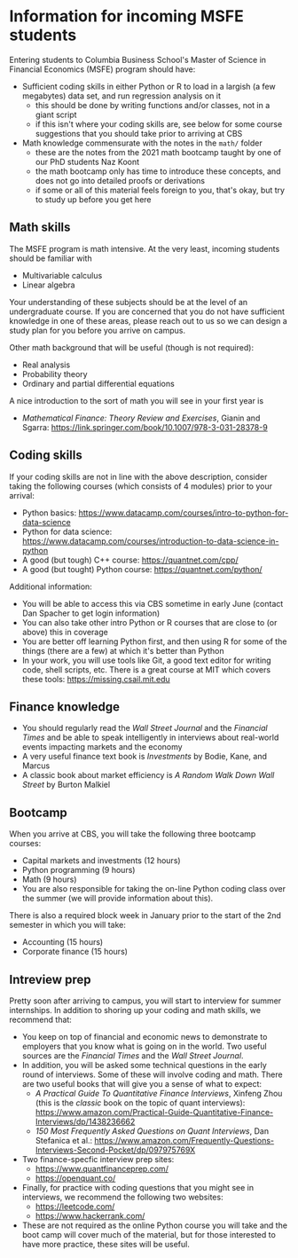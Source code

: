 # Information for incoming MSFE students
Entering students to Columbia Business School's Master of Science in Financial Economics (MSFE) program should have:
* Sufficient coding skills in either Python or R to load in a largish (a few megabytes) data set, and run regression analysis on it
  * this should be done by writing functions and/or classes, not in a giant script
  * if this isn't where your coding skills are, see below for some course suggestions that you should take prior to arriving at CBS
* Math knowledge commensurate with the notes in the `math/` folder
  * these are the notes from the 2021 math bootcamp taught by one of our PhD students Naz Koont
  * the math bootcamp only has time to introduce these concepts, and does not go into detailed proofs or derivations
  * if some or all of this material feels foreign to you, that's okay, but try to study up before you get here

## Math skills
The MSFE program is math intensive. At the very least, incoming students should be familiar with
* Multivariable calculus
* Linear algebra

Your understanding of these subjects should be at the level of an undergraduate course. If you are concerned that you do not have sufficient knowledge in one of these areas, please reach out to us so we can design a study plan for you before you arrive on campus.

Other math background that will be useful (though is not required):
* Real analysis
* Probability theory
* Ordinary and partial differential equations

A nice introduction to the sort of math you will see in your first year is
* _Mathematical Finance: Theory Review and Exercises_, Gianin and Sgarra: https://link.springer.com/book/10.1007/978-3-031-28378-9

## Coding skills
If your coding skills are not in line with the above description, consider taking the following courses (which consists of 4 modules) prior to your arrival:
* Python basics: https://www.datacamp.com/courses/intro-to-python-for-data-science
* Python for data science: https://www.datacamp.com/courses/introduction-to-data-science-in-python
* A good (but tough) C++ course: https://quantnet.com/cpp/
* A good (but tought) Python course: https://quantnet.com/python/

Additional information:
* You will be able to access this via CBS sometime in early June (contact Dan Spacher to get login information)
* You can also take other intro Python or R courses that are close to (or above) this in coverage
* You are better off learning Python first, and then using R for some of the things (there are a few) at which it's better than Python
* In your work, you will use tools like Git, a good text editor for writing code, shell scripts, etc. There is a great course at MIT which covers these tools: https://missing.csail.mit.edu

## Finance knowledge
* You should regularly read the _Wall Street Journal_ and the _Financial Times_ and be able to speak intelligently in interviews about real-world events impacting markets and the economy
* A very useful finance text book is _Investments_ by Bodie, Kane, and Marcus
* A classic book about market efficiency is _A Random Walk Down Wall Street_ by Burton Malkiel

## Bootcamp
When you arrive at CBS, you will take the following three bootcamp courses:
* Capital markets and investments (12 hours)
* Python programming (9 hours)
* Math (9 hours)
* You are also responsible for taking the on-line Python coding class over the summer (we will provide information about this).

There is also a required block week in January prior to the start of the 2nd semester in which you will take:
* Accounting (15 hours)
* Corporate finance (15 hours)

## Intreview prep
Pretty soon after arriving to campus, you will start to interview for summer internships. In addition to shoring up your coding and math skills, we recommend that:
* You keep on top of financial and economic news to demonstrate to employers that you know what is going on in the world. Two useful sources are the _Financial Times_ and the _Wall Street Journal_.
* In addition, you will be asked some technical questions in the early round of interviews. Some of these will involve coding and math. There are two useful books that will give you a sense of what to expect:
  * _A Practical Guide To Quantitative Finance Interviews_, Xinfeng Zhou (this is the *classic* book on the topic of quant interviews): https://www.amazon.com/Practical-Guide-Quantitative-Finance-Interviews/dp/1438236662
  * _150 Most Frequently Asked Questions on Quant Interviews_, Dan Stefanica et al.: https://www.amazon.com/Frequently-Questions-Interviews-Second-Pocket/dp/097975769X
* Two finance-specfic interview prep sites:
  * https://www.quantfinanceprep.com/
  * https://openquant.co/
* Finally, for practice with coding questions that you might see in interviews, we recommend the following two websites:
  * https://leetcode.com/
  * https://www.hackerrank.com/
* These are not required as the online Python course you will take and the boot camp will cover much of the material, but for those interested to have more practice, these sites will be useful.
  
